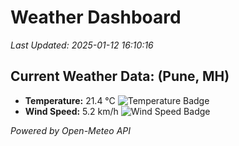 
# Weather Dashboard

_Last Updated: 2025-01-12 16:10:16_

## Current Weather Data: (Pune, MH)
- **Temperature:** 21.4 °C ![Temperature Badge](https://img.shields.io/badge/Temperature-Medium%20Temp-green)
- **Wind Speed:** 5.2 km/h ![Wind Speed Badge](https://img.shields.io/badge/Wind%20Speed-Low%20Wind-blue)

*Powered by Open-Meteo API*
